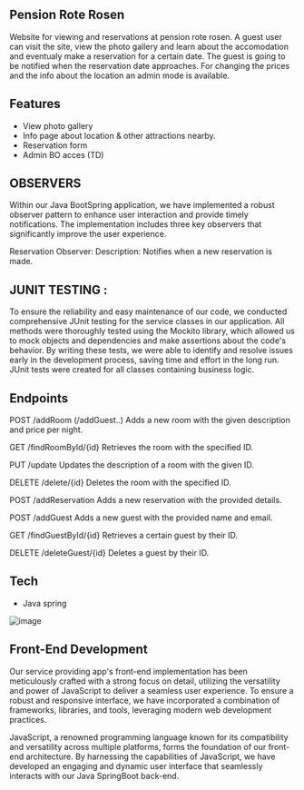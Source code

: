 ## Pension Rote Rosen

Website for viewing and reservations at pension rote rosen. A guest user can visit the site, view the photo gallery and learn about the accomodation and eventualy make a reservation for a certain date. The guest is going to be notified when the reservation date approaches. For changing the prices and the info about the location an admin mode is available.

## Features

- View photo gallery
- Info page about location & other attractions nearby.
- Reservation form
- Admin BO acces (TD)

## OBSERVERS

Within our Java BootSpring application, we have implemented a robust observer pattern to enhance user interaction and provide timely notifications. The implementation includes three key observers that significantly improve the user experience.

Reservation Observer:
Description: Notifies when a new reservation is made.

## JUNIT TESTING :

To ensure the reliability and easy maintenance of our code, we conducted comprehensive JUnit testing for the service classes in our application. All methods were thoroughly tested using the Mockito library, which allowed us to mock objects and dependencies and make assertions about the code's behavior. By writing these tests, we were able to identify and resolve issues early in the development process, saving time and effort in the long run. JUnit tests were created for all classes containing business logic.

## Endpoints

POST /addRoom (/addGuest..)
Adds a new room with the given description and price per night.

GET /findRoomById/{id}
Retrieves the room with the specified ID.

PUT /update
Updates the description of a room with the given ID.

DELETE /delete/{id}
Deletes the room with the specified ID.

POST /addReservation
Adds a new reservation with the provided details.

POST /addGuest
Adds a new guest with the provided name and email.

GET /findGuestById/{id}
Retrieves a certain guest by their ID.

DELETE /deleteGuest/{id}
Deletes a guest by their ID.

## Tech

- Java spring

![image](https://user-images.githubusercontent.com/128998426/236702748-cbb055c2-afca-47cc-a013-5922b96f5ebd.png)

## Front-End Development

Our service providing app's front-end implementation has been meticulously crafted with a strong focus on detail, utilizing the versatility and power of JavaScript to deliver a seamless user experience. To ensure a robust and responsive interface, we have incorporated a combination of frameworks, libraries, and tools, leveraging modern web development practices.

JavaScript, a renowned programming language known for its compatibility and versatility across multiple platforms, forms the foundation of our front-end architecture. By harnessing the capabilities of JavaScript, we have developed an engaging and dynamic user interface that seamlessly interacts with our Java SpringBoot back-end.
